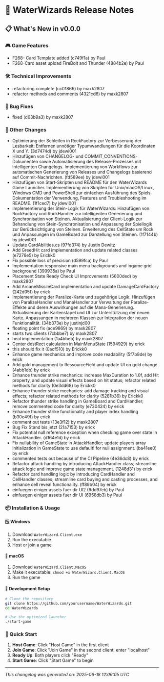 # 🚀 WaterWizards Release Notes

## 📋 What's New in v0.0.0

### 🎮 Game Features
- F268- Card Template added (c749f1a) by Paul
- F268-Card asset upload FireBolt and Thunder (4884b2e) by Paul


### 🛠️ Technical Improvements
- refactoring complete (cc01866) by maxk2807
- refactor methods and comments (4321cd6) by maxk2807


### 🐛 Bug Fixes
- fixed (d63b9a3) by maxk2807


### 📝 Other Changes
- Optimierung der Schleifen in RockFactory zur Verbesserung der Lesbarkeit: Entfernen unnötiger Typumwandlungen für die Koordinaten X und Y. (3d7474d) by jdewi001
- Hinzufügen von CHANGELOG- und COMMIT_CONVENTIONS-Dokumenten sowie Automatisierung des Release-Prozesses mit intelligenten Changelogs. Implementierung von Workflows zur automatischen Generierung von Releases und Changelogs basierend auf Commit-Nachrichten. (fd589ee) by jdewi001
- Hinzufügen von Start-Skripten und README für den WaterWizards Game Launcher. Implementierung von Skripten für Unix/macOS/Linux, Windows CMD und PowerShell zur einfachen Ausführung des Spiels. Dokumentation der Verwendung, Features und Troubleshooting im README. (1f1ced7) by jdewi001
- Implementierung der Stein-Logik für WaterWizards: Hinzufügen von RockFactory und RockHandler zur intelligenten Generierung und Synchronisation von Steinen. Aktualisierung der Client-Logik zur Behandlung von Stein-Synchronisation und Anpassung der Spiellogik zur Berücksichtigung von Steinen. Erweiterung des CellState um Rock und Anpassungen im GameBoard zur Darstellung von Steinen. (1f7144b) by jdewi001
- Update CardAbilities.cs (97fd374) by Justin Dewitz
- Add GreedHit card implementation and update related classes (e7276e5) by Erickk0
- Fix possible loss of precision (d599fca) by Paul
- Implementation responsive main menu backgrounds and ingame grid background (390935a) by Paul
- Placement State Ready Check UI Improvements (5600ded) by maxk2807
- Add ArcaneMissileCard implementation and update DamageCardFactory (242d05f) by erick
- Implementierung der Paralize-Karte und zugehörige Logik. Hinzufügen von ParalizeHandler und ManaHandler zur Verwaltung der Paralize-Effekte und deren Auswirkungen auf die Mana-Generierung. Aktualisierung der Kartenstapel und UI zur Unterstützung der neuen Karte. Anpassungen in mehreren Klassen zur Integration der neuen Funktionalität. (34b373e) by justinjd00
- floating point fix (ace9869) by maxk2807
- starts two clients (7cbbbe7) by maxk2807
- heal implementation (1a4bbeb) by maxk2807
- Center destRect calculation in MainMenuState (1594929) by erick
- this should fix it (0acf510) by Erickk0
- Enhance game mechanics and improve code readability (5f7b8de) by erick
- Add gold management to RessourceField and update UI on gold change (4abb1db) by erick
- Enhance thunder strike mechanics: increase MaxDuration to 1.0f, add Hit property, and update visual effects based on hit status; refactor related methods for clarity (0e3dd68) by Erickk0
- Enhance thunder strike mechanics: add damage tracking and visual effects; refactor related methods for clarity (5281b36) by Erickk0
- Refactor thunder strike handling in GameBoard and CardHandler; remove commented code for clarity (e730424) by erick
- Enhance thunder strike functionality and player index handling (b30e49f) by erick
- comment out tests (13e3f12) by maxk2807
- Bug Fix Stand bis jetzt (21a7153) by erick
- Fix potential null reference exception when checking game over state in AttackHandler. (d164e1d) by erick
- Fix nullability of GameState in AttackHandler; update players array initialization in GameState to use default! for null assignment. (ba41ee0) by erick
- commented tests out because of the CI Pipeline (4e36dc8) by erick
- Refactor attack handling by introducing AttackHandler class; streamline attack logic and improve game state management. (1248d31) by erick
- Refactor card handling logic by introducing CardHandler and CellHandler classes; streamline card buying and casting processes, and enhance cell reveal functionality. (ff89b04) by erick
- einfuegen einiger assets fuer dir UI2 (6dd97eb) by Paul
- einfuegen einiger assets fuer dir UI (6958db3) by Paul


### 📦 Installation & Usage

#### 🪟 Windows
1. Download `WaterWizard.Client.exe`
2. Run the executable
3. Host or join a game

#### 🍎 macOS
1. Download `WaterWizard.Client.MacOS`
2. Make it executable: `chmod +x WaterWizard.Client.MacOS`
3. Run the game

#### 🔧 Development Setup
```bash
# Clone the repository
git clone https://github.com/yourusername/WaterWizards.git
cd WaterWizards

# Use the optimized launcher
./start-game
```

### 🎯 Quick Start
1. **Host Game**: Click "Host Game" in the first client
2. **Join Game**: Click "Join Game" in the second client, enter "localhost"
3. **Ready Up**: Both players click "Ready"
4. **Start Game**: Click "Start Game" to begin

---

*This changelog was generated on: 2025-06-18 12:06:05 UTC*
